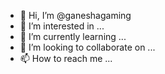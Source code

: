 - 👋 Hi, I’m @ganeshagaming
- 👀 I’m interested in ...
- 🌱 I’m currently learning ...
- 💞️ I’m looking to collaborate on ...
- 📫 How to reach me ...

<!---
ganeshagaming/ganeshagaming is a ✨ special ✨ repository because its `README.md` (this file) appears on your GitHub profile.
You can click the Preview link to take a look at your changes.
--->
